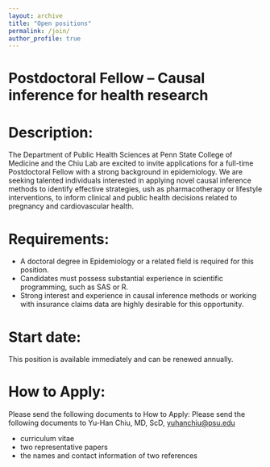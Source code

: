 ```yaml
---
layout: archive
title: "Open positions"
permalink: /join/
author_profile: true
---
```



Postdoctoral Fellow – Causal inference for health research
======


Description: 
======
The Department of Public Health Sciences at Penn State College of Medicine and the Chiu Lab are excited to invite applications for a full-time Postdoctoral Fellow with a strong background in epidemiology. We are seeking talented individuals interested in applying novel causal inference methods to identify effective strategies, ush as pharmacotherapy or lifestyle interventions, to inform clinical and public health decisions related to pregnancy and cardiovascular health. 

Requirements: 
======
*	A doctoral degree in Epidemiology or a related field is required for this position.
*	Candidates must possess substantial experience in scientific programming, such as SAS or R. 
*	Strong interest and experience in causal inference methods or working with insurance claims data are highly desirable for this opportunity.

Start date:
======
This position is available immediately and can be renewed annually.

How to Apply: 
======
Please send the following documents to How to Apply: Please send the following documents to Yu-Han Chiu, MD, ScD, yuhanchiu@psu.edu
* curriculum vitae
*	two representative papers
*	the names and contact information of two references 
